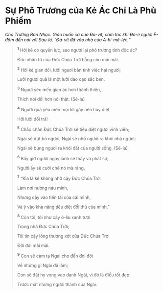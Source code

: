 # Sự Phô Trương của Kẻ Ác Chỉ Là Phù Phiếm

_Cho Trưởng Ban Nhạc. Giáo huấn ca của Đa-vít, cảm tác khi Đô-ê người Ê-đôm đến nói với Sau-lơ, “Đa-vít đã vào nhà của A-hi-mê-léc.”_

> <sup><b>1</b></sup> Hỡi kẻ có quyền lực, sao ngươi lại phô trương tính độc ác?
>
> Đức nhân từ của Đức Chúa Trời hằng còn mãi mãi.
>
> <sup><b>2</b></sup> Hỡi kẻ gian dối, lưỡi ngươi bàn tính việc hại người;
>
> Lưỡi ngươi quả là một lưỡi dao cạo sắc bén.
>
> <sup><b>3</b></sup> Ngươi yêu mến gian ác hơn thánh thiện,
>
> Thích nói dối hơn nói thật. (Sê-la)
>
> <sup><b>4</b></sup> Ngươi quả yêu mến mọi lời gây nên hủy diệt,
>
> Hỡi lưỡi dối trá!
>
> <sup><b>5</b></sup> Chắc chắn Đức Chúa Trời sẽ tiêu diệt ngươi vĩnh viễn;
>
> Ngài sẽ dứt bỏ ngươi; Ngài sẽ nhổ ngươi ra khỏi nhà ngươi;
>
> Ngài sẽ bứng ngươi ra khỏi đất của người sống. (Sê-la)
>
> <sup><b>6</b></sup> Bấy giờ người ngay lành sẽ thấy và phát sợ;
>
> Người ấy sẽ cười chê nó mà rằng,
>
> <sup><b>7</b></sup> “Kìa là kẻ không nhờ cậy Đức Chúa Trời
>
> Làm nơi nương náu mình,
>
> Nhưng cậy vào tiền tài của cải mình,
>
> Và ỷ vào khả năng tiêu diệt đối thủ của mình.”
>
> <sup><b>8</b></sup> Còn tôi, tôi như cây ô-liu xanh tươi
>
> Trong nhà Đức Chúa Trời;
>
> Tôi tin cậy lòng thương xót của Đức Chúa Trời
>
> Đời đời mãi mãi.
>
> <sup><b>9</b></sup> Con sẽ cảm tạ Ngài cho đến đời đời
>
> Về những gì Ngài đã làm;
>
> Con sẽ đặt hy vọng vào danh Ngài, vì đó là điều tốt đẹp
>
> Trước mặt những người thánh của Ngài.
